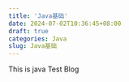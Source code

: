 ```yaml
---
title: 'Java基础'
date: 2024-07-02T10:36:45+08:00
draft: true
categories: Java
slug: Java基础
---
```


This is java Test Blog